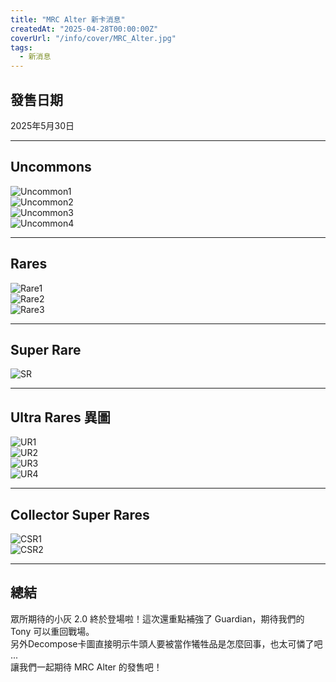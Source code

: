 ```yaml
---
title: "MRC Alter 新卡消息"
createdAt: "2025-04-28T00:00:00Z"
coverUrl: "/info/cover/MRC_Alter.jpg"
tags:
  - 新消息
---
```


## 發售日期

2025年5月30日

---

## Uncommons

![Uncommon1](/info/20250501_MRCA_NewCard/Uncommon1.jpg)  
![Uncommon2](/info/20250501_MRCA_NewCard/Uncommon2.jpg)  
![Uncommon3](/info/20250501_MRCA_NewCard/Uncommon3.jpg)  
![Uncommon4](/info/20250501_MRCA_NewCard/Uncommon4.jpg)  

---

## Rares

![Rare1](/info/20250501_MRCA_NewCard/Rare1.png)  
![Rare2](/info/20250501_MRCA_NewCard/Rare2.png)  
![Rare3](/info/20250501_MRCA_NewCard/Rare3.png)  

---

## Super Rare

![SR](/info/20250501_MRCA_NewCard/SR.png)  

---

## Ultra Rares 異圖

![UR1](/info/20250501_MRCA_NewCard/UR1.png)  
![UR2](/info/20250501_MRCA_NewCard/UR2.png)  
![UR3](/info/20250501_MRCA_NewCard/UR3.png)  
![UR4](/info/20250501_MRCA_NewCard/UR4.png)  

---

## Collector Super Rares

![CSR1](/info/20250501_MRCA_NewCard/CSR1.jpg)  
![CSR2](/info/20250501_MRCA_NewCard/CSR2.jpg)  

---

## 總結

眾所期待的小灰 2.0 終於登場啦！這次還重點補強了 Guardian，期待我們的 Tony 可以重回戰場。  
另外Decompose卡圖直接明示牛頭人要被當作犧牲品是怎麼回事，也太可憐了吧 ...  
讓我們一起期待 MRC Alter 的發售吧！